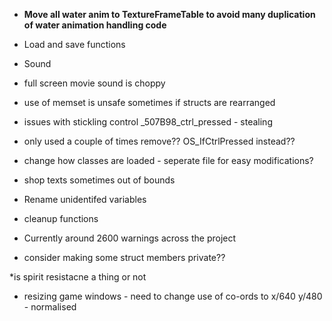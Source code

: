 * **Move all water anim to TextureFrameTable to avoid many duplication of water animation handling code**

* Load and save functions

* Sound
* full screen movie sound is choppy

* use of memset is unsafe sometimes if structs are rearranged

* issues with stickling control _507B98_ctrl_pressed - stealing
- only used a couple of times remove?? OS_IfCtrlPressed instead??


* change how classes are loaded - seperate file for easy modifications?


* shop texts sometimes out of bounds

* Rename unidentifed variables
* cleanup functions
* Currently around 2600 warnings across the project
* consider making some struct members private??

*is spirit resistacne a thing or not


* resizing game windows - need to change use of co-ords to x/640 y/480 - normalised